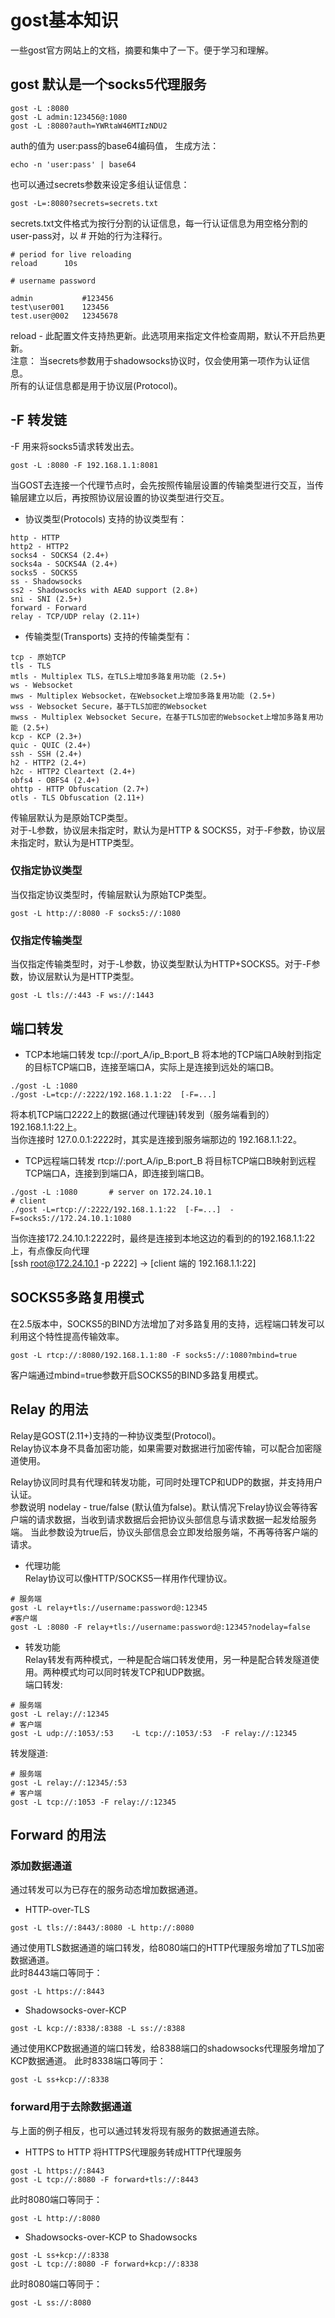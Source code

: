 # gost基本知识
一些gost官方网站上的文档，摘要和集中了一下。便于学习和理解。


## gost 默认是一个socks5代理服务
```
gost -L :8080
gost -L admin:123456@:1080
gost -L :8080?auth=YWRtaW46MTIzNDU2
```

auth的值为 user:pass的base64编码值， 生成方法：
```
echo -n 'user:pass' | base64
```
也可以通过secrets参数来设定多组认证信息：
```
gost -L=:8080?secrets=secrets.txt
```
secrets.txt文件格式为按行分割的认证信息，每一行认证信息为用空格分割的user-pass对，以 # 开始的行为注释行。

```
# period for live reloading
reload      10s

# username password

admin           #123456
test\user001    123456
test.user@002   12345678
```
reload - 此配置文件支持热更新。此选项用来指定文件检查周期，默认不开启热更新。  
注意： 当secrets参数用于shadowsocks协议时，仅会使用第一项作为认证信息。  
所有的认证信息都是用于协议层(Protocol)。  


## -F 转发链

-F 用来将socks5请求转发出去。
```
gost -L :8080 -F 192.168.1.1:8081
```
当GOST去连接一个代理节点时，会先按照传输层设置的传输类型进行交互，当传输层建立以后，再按照协议层设置的协议类型进行交互。  

- 协议类型(Protocols)
支持的协议类型有：
```
http - HTTP
http2 - HTTP2
socks4 - SOCKS4 (2.4+)
socks4a - SOCKS4A (2.4+)
socks5 - SOCKS5
ss - Shadowsocks
ss2 - Shadowsocks with AEAD support (2.8+)
sni - SNI (2.5+)
forward - Forward
relay - TCP/UDP relay (2.11+)
```
- 传输类型(Transports)
支持的传输类型有：
```
tcp - 原始TCP
tls - TLS
mtls - Multiplex TLS，在TLS上增加多路复用功能 (2.5+)
ws - Websocket
mws - Multiplex Websocket，在Websocket上增加多路复用功能 (2.5+)
wss - Websocket Secure，基于TLS加密的Websocket
mwss - Multiplex Websocket Secure，在基于TLS加密的Websocket上增加多路复用功能 (2.5+)
kcp - KCP (2.3+)
quic - QUIC (2.4+)
ssh - SSH (2.4+)
h2 - HTTP2 (2.4+)
h2c - HTTP2 Cleartext (2.4+)
obfs4 - OBFS4 (2.4+)
ohttp - HTTP Obfuscation (2.7+)
otls - TLS Obfuscation (2.11+)
```

传输层默认为是原始TCP类型。  
对于-L参数，协议层未指定时，默认为是HTTP & SOCKS5，对于-F参数，协议层未指定时，默认为是HTTP类型。  

### 仅指定协议类型
当仅指定协议类型时，传输层默认为原始TCP类型。
```
gost -L http://:8080 -F socks5://:1080
```
### 仅指定传输类型
当仅指定传输类型时，对于-L参数，协议类型默认为HTTP+SOCKS5。对于-F参数，协议层默认为是HTTP类型。
```
gost -L tls://:443 -F ws://:1443
```



## 端口转发

- TCP本地端口转发
tcp://:port_A/ip_B:port_B
将本地的TCP端口A映射到指定的目标TCP端口B，连接至端口A，实际上是连接到远处的端口B。
```
./gost -L :1080
./gost -L=tcp://:2222/192.168.1.1:22  [-F=...] 
```
将本机TCP端口2222上的数据(通过代理链)转发到（服务端看到的）192.168.1.1:22上。  
当你连接时 127.0.0.1:2222时，其实是连接到服务端那边的 192.168.1.1:22。

- TCP远程端口转发
rtcp://:port_A/ip_B:port_B
将目标TCP端口B映射到远程TCP端口A，连接到到端口A，即连接到端口B。 
```
./gost -L :1080       # server on 172.24.10.1
# client
./gost -L=rtcp://:2222/192.168.1.1:22  [-F=...]  -F=socks5://172.24.10.1:1080
```
当你连接172.24.10.1:2222时，最终是连接到本地这边的看到的的192.168.1.1:22上，有点像反向代理  
[ssh root@172.24.10.1 -p 2222]    ->   [client 端的 192.168.1.1:22]




## SOCKS5多路复用模式
在2.5版本中，SOCKS5的BIND方法增加了对多路复用的支持，远程端口转发可以利用这个特性提高传输效率。
```
gost -L rtcp://:8080/192.168.1.1:80 -F socks5://:1080?mbind=true
```
客户端通过mbind=true参数开启SOCKS5的BIND多路复用模式。




## Relay 的用法
Relay是GOST(2.11+)支持的一种协议类型(Protocol)。  
Relay协议本身不具备加密功能，如果需要对数据进行加密传输，可以配合加密隧道使用。  

Relay协议同时具有代理和转发功能，可同时处理TCP和UDP的数据，并支持用户认证。  
参数说明
nodelay - true/false (默认值为false)。默认情况下relay协议会等待客户端的请求数据，当收到请求数据后会把协议头部信息与请求数据一起发给服务端。
当此参数设为true后，协议头部信息会立即发给服务端，不再等待客户端的请求。

- 代理功能  
Relay协议可以像HTTP/SOCKS5一样用作代理协议。
```
# 服务端
gost -L relay+tls://username:password@:12345
#客户端
gost -L :8080 -F relay+tls://username:password@:12345?nodelay=false
```

- 转发功能  
Relay转发有两种模式，一种是配合端口转发使用，另一种是配合转发隧道使用。两种模式均可以同时转发TCP和UDP数据。  
端口转发:  
```
# 服务端
gost -L relay://:12345
# 客户端
gost -L udp://:1053/:53    -L tcp://:1053/:53  -F relay://:12345
```

转发隧道:  
```
# 服务端
gost -L relay://:12345/:53
# 客户端
gost -L tcp://:1053 -F relay://:12345
```

## Forward 的用法
### 添加数据通道
通过转发可以为已存在的服务动态增加数据通道。  
- HTTP-over-TLS  
```
gost -L tls://:8443/:8080 -L http://:8080
```
通过使用TLS数据通道的端口转发，给8080端口的HTTP代理服务增加了TLS加密数据通道。  
此时8443端口等同于：
```
gost -L https://:8443
```

- Shadowsocks-over-KCP
```
gost -L kcp://:8338/:8388 -L ss://:8388
```
通过使用KCP数据通道的端口转发，给8388端口的shadowsocks代理服务增加了KCP数据通道。
此时8338端口等同于：
```
gost -L ss+kcp://:8338
```

### forward用于去除数据通道
与上面的例子相反，也可以通过转发将现有服务的数据通道去除。
- HTTPS to HTTP
将HTTPS代理服务转成HTTP代理服务
```
gost -L https://:8443
gost -L tcp://:8080 -F forward+tls://:8443
```
此时8080端口等同于：
```
gost -L http://:8080
```

- Shadowsocks-over-KCP to Shadowsocks
```
gost -L ss+kcp://:8338
gost -L tcp://:8080 -F forward+kcp://:8338
```
此时8080端口等同于：
```
gost -L ss://:8080
```

















